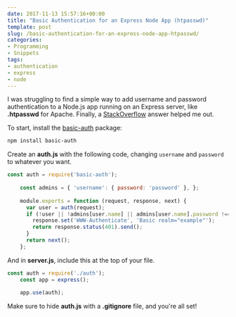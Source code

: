 ```yaml
---
date: 2017-11-13 15:57:16+00:00
title: "Basic Authentication for an Express Node App (htpasswd)"
template: post
slug: /basic-authentication-for-an-express-node-app-htpasswd/
categories:
- Programming
- Snippets
tags:
- authentication
- express
- node
---
```



I was struggling to find a simple way to add username and password authentication to a Node.js app running on an Express server, like **.htpasswd** for Apache. Finally, a [StackOverflow](https://stackoverflow.com/questions/23616371/basic-http-authentication-with-node-and-express-4) answer helped me out.

To start, install the [basic-auth](https://www.npmjs.com/package/basic-auth) package:


    
```bash
npm install basic-auth
```




Create an **auth.js** with the following code, changing `username` and `password` to whatever you want.


    
```js
const auth = require('basic-auth');
    
    const admins = { 'username': { password: 'password' }, };
    
    module.exports = function (request, response, next) {
      var user = auth(request);
      if (!user || !admins[user.name] || admins[user.name].password !== user.pass) {
        response.set('WWW-Authenticate', 'Basic realm="example"');
        return response.status(401).send();
      }
      return next();
    };
```




And in **server.js**, include this at the top of your file.


    
```js
const auth = require('./auth');
    const app = express();
    
    app.use(auth);
```




Make sure to hide **auth.js** with a **.gitignore** file, and you're all set!		
